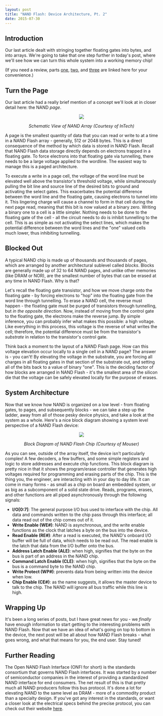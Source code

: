 ```yaml
---
layout: post
title: "NAND Flash: Device Architecture, Pt. 2"
date: 2015-07-30
---
```


## Introduction
Our last article dealt with stringing together floating gates into bytes, and into arrays. We're going to take that one step further in today's post, where we'll see how we can turn this whole system into a working memory chip! 

(If you need a review, parts [one](http://cushychicken.github.io/nand-pt1-transistors/), [two](http://cushychicken.github.io/nand-pt2-floating/), and [three](http://cushychicken.github.io/nand-pt3-arrays/) are linked here for your convenience.)

## Turn the Page
Our last article had a really brief mention of a concept we'll look at in closer detail here: the NAND _page_. 

<div align="center">
<img src="http://www.intechopen.com/source/html/19378/media/image2.jpeg"/>
<p align="center"><em>Schematic View of NAND Array (Courtesy of InTech)</em></p>
</div>

A page is the smallest quantity of data that you can read or write to at a time in a NAND Flash array - generally, 512 or 2048 bytes. This is a direct consequence of the method by which data is stored in NAND Flash. Recall that NAND Flash data storage directly depends on electrons trapped in a floating gate. To force electrons into that floating gate via tunnelling, there needs to be a large voltage applied to the wordline. The easiest way to manage this is a paged architecture.

To execute a write in a page cell, the voltage of the word line must be elevated well above the transistor's threshold voltage, while simultaneously pulling the bit line and source line of the desired bits to ground and activating the select gates. This exacerbates the potential difference between the word line and the floating gate, causing electrons to tunnel into it. This lingering charge will cause a channel to form in that cell during the next page read, meaning that this bit is now valued at a binary zero. Writing a binary one to a cell is a little simpler. Nothing needs to be done to the floating gate of the cell - all the circuit needs to do is inhibit tunnelling to the cell. This is as simple as not activating the select lines, which makes the potential difference between the word lines and the "one" valued cells much lower, thus inhibiting tunnelling. 

## Blocked Out
A typical NAND chip is made up of thousands and thousands of pages, which are arranged by another architectural sublevel called _blocks_. Blocks are generally made up of 32 to 64 NAND pages, and unlike other memories (like DRAM or NOR), are the smallest number of bytes that can be erased at any time in NAND Flash. Why is that? 

Let's recall the floating gate transistor, and how we move charge onto the floating gate - by forcing electrons to "hop" into the floating gate from the word line through tunnelling. To erase a NAND cell, the reverse must happen - the floating gate must be purged of transistors through tunnelling, but _in the opposite direction_. Now, instead of moving from the control gate to the floating gate, the electrons make the reverse jump. By simple inference, you can probably infer what makes this possible: a high voltage. Like everything in this process, this voltage is the reverse of what writes the cell; therefore, the potential difference must be from the transistor's _substrate_ in relation to the transistor's control gate. 

Think back a moment to the layout of a NAND Flash page. How can this voltage elevation occur locally to a single cell in a NAND page? The answer is - you can't! By elevating the voltage in the substrate, you are forcing all charges in all floating gates in that section of the substrate out, and setting all of the bits back to a value of binary "one". This is the deciding factor of how blocks are arranged in NAND Flash - it's the smallest area of the silicon die that the voltage can be safely elevated locally for the purpose of erases. 

## System Architecture

Now that we know how NAND is organized on a low level - from floating gates, to pages, and subsequently blocks - we can take a step up the ladder, away from all of those pesky device physics, and take a look at the system as a whole. Here's a nice block diagram showing a system level perspective of a NAND Flash device:

<div align="center">
<img src="http://www.mouser.com/images/microsites/S34ML0x_blkdia.jpg"/>
<p align="center"><em>Block Diagram of NAND Flash Chip (Courtesy of Mouser)</em></p>
</div>

As you can see, outside of the array itself, the device isn't particularly complex! A few decoders, a few buffers, and some simple registers and logic to store addresses and execute chip functions. This block diagram is pretty nice in that it shows the program/erase controller that generates high voltages required for programming and erasing parts of the chip. This is the thing you, the engineer, are interacting with in your day to day life. It can come in many forms - as small as a chip on board an embedded system, or as big as a subcomponent of a solid state drive. Reads, programs, erases, and other functions are all piped asynchronously through the following signals:

* **I/O[0:7]**: The general purpose I/O bus used to interface with the chip. All data and commands written to the chip pass through this interface; all data read out of the chip comes out of it. 
* **Write Enable (WE#)**: NAND is asynchronous, and the write enable functions as the clock that latches a byte on the bus into the device. 
* **Read Enable (RE#)**: After a read is executed, the NAND's onboard I/O buffer will be full of data, which needs to be read out. The read enable is the latch that data from the I/O buffer onto the bus. 
* **Address Latch Enable (ALE)**: when high, signifies that the byte on the bus is part of an address in the NAND chip. 
* **Command Latch Enable (CLE)**: when high, signifies that the byte on the bus is a command byte to the NAND chip. 
* **Write Protect (WP#)**: prevents data from being written into the device when low. 
* **Chip Enable (CE#)**: as the name suggests, it allows the master device to talk to the chip. The NAND will ignore all bus traffic while this line is high. 

## Wrapping Up
It's been a long series of posts, but I have great news for you - we _finally_ have enough information to start getting to the interesting problems with NAND Flash. Now that we have an idea of what's going on top to bottom in the device, the next post will be all about how NAND Flash breaks - what goes wrong, and what that means for you, the end user. Stay tuned!

## Further Reading
The Open NAND Flash Interface (ONFI for short) is the standards consortium that governs NAND Flash interfaces. It was started by a number of semiconductor companies in the interest of providing a standardized NAND interface for end consumers. The net result of this is that pretty much all NAND producers follow this bus protocol. It's done a lot for elevating NAND to the same level as DRAM - more of a commodity product than a specialty design. If you've got any interest in the standards, or want a closer look at the electrical specs behind the precise protocol, you can check out their website [here](http://www.onfi.org/specifications).